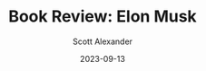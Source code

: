 ---
layout: podcast
title: "Book Review: Elon Musk"
author: Scott Alexander
description: https://www.astralcodexten.com/p/book-review-elon-musk
date: 2023-09-13
length: 12551338
duration: 3138
guid: book-review-elon-musk
---